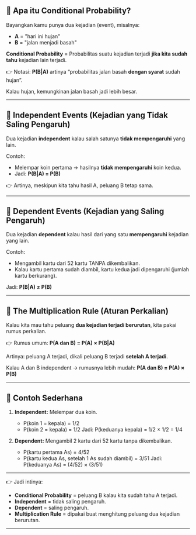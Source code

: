 ## 🔹 Apa itu Conditional Probability?

Bayangkan kamu punya dua kejadian (event), misalnya:

* **A** = "hari ini hujan"
* **B** = "jalan menjadi basah"

**Conditional Probability** = Probabilitas suatu kejadian terjadi **jika kita sudah tahu** kejadian lain terjadi.

👉 Notasi:
**P(B|A)** artinya “probabilitas jalan basah **dengan syarat** sudah hujan”.

Kalau hujan, kemungkinan jalan basah jadi lebih besar.

---

## 🔹 Independent Events (Kejadian yang Tidak Saling Pengaruh)

Dua kejadian **independent** kalau salah satunya **tidak mempengaruhi** yang lain.

Contoh:

* Melempar koin pertama → hasilnya **tidak mempengaruhi** koin kedua.
* Jadi: **P(B|A) = P(B)**

👉 Artinya, meskipun kita tahu hasil A, peluang B tetap sama.

---

## 🔹 Dependent Events (Kejadian yang Saling Pengaruh)

Dua kejadian **dependent** kalau hasil dari yang satu **mempengaruhi** kejadian yang lain.

Contoh:

* Mengambil kartu dari 52 kartu TANPA dikembalikan.
* Kalau kartu pertama sudah diambil, kartu kedua jadi dipengaruhi (jumlah kartu berkurang).

Jadi: **P(B|A) ≠ P(B)**

---

## 🔹 The Multiplication Rule (Aturan Perkalian)

Kalau kita mau tahu peluang **dua kejadian terjadi berurutan**, kita pakai rumus perkalian.

👉 Rumus umum:
**P(A dan B) = P(A) × P(B|A)**

Artinya: peluang A terjadi, dikali peluang B terjadi **setelah A terjadi**.

Kalau A dan B independent → rumusnya lebih mudah:
**P(A dan B) = P(A) × P(B)**

---

## 🔹 Contoh Sederhana

1. **Independent:**
   Melempar dua koin.

   * P(koin 1 = kepala) = 1/2
   * P(koin 2 = kepala) = 1/2
     Jadi: P(keduanya kepala) = 1/2 × 1/2 = 1/4

2. **Dependent:**
   Mengambil 2 kartu dari 52 kartu tanpa dikembalikan.

   * P(kartu pertama As) = 4/52
   * P(kartu kedua As, setelah 1 As sudah diambil) = 3/51
     Jadi: P(keduanya As) = (4/52) × (3/51)

---

👉 Jadi intinya:

* **Conditional Probability** = peluang B kalau kita sudah tahu A terjadi.
* **Independent** = tidak saling pengaruh.
* **Dependent** = saling pengaruh.
* **Multiplication Rule** = dipakai buat menghitung peluang dua kejadian berurutan.

---
